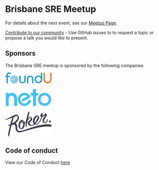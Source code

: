 # Brisbane SRE Meetup

For details about the next event, see our [Meetup Page](https://www.meetup.com/en-AU/Brisbane-Site-Reliability-Engineering-Meetup-Group/).

[Contribute to our community](https://github.com/Brisbane-SRE/meetups/issues/new) - Use GitHub issues to to request a topic or propose a talk you would like to present. 

## Sponsors

The Brisbane SRE meetup is sponsored by the following companies.

<a href="https://foundu.com.au/"><img src="images/foundU.png" alt="foundU"></a>

<a href="https://www.neto.com.au/"><img src="images/neto.svg?sanitize=true" width="150" alt="neto"></a>

<a href="https://github.com/rokerlabs/"><img src="images/roker.svg?sanitize=true" width="150" alt="rokerlabs"></a>

## Code of conduct

View our Code of Conduct [here](./code-of-conduct.md)
